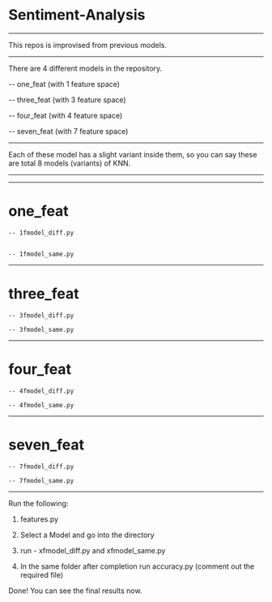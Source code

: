 # Sentiment-Analysis

---------------------------------------------------------------------

This repos is improvised from previous models.

--------------------------------------------------------------------------------------------

There are 4 different models in the repository.

-- one_feat (with 1 feature space)

-- three_feat (with 3 feature space)

-- four_feat (with 4 feature space)

-- seven_feat (with 7 feature space)


--------------------------------------------------------------------------------------------

Each of these model has a slight variant inside them, so you can say these are total 8 models (variants) of KNN.

---------------------------------------------------------------------------------------------

--------------------------------------------------------------------------------------------

# one_feat

    -- 1fmodel_diff.py
    
    
    -- 1fmodel_same.py

--------------------------------------------------------------------------------------------

# three_feat

    -- 3fmodel_diff.py
    
    -- 3fmodel_same.py

--------------------------------------------------------------------------------------------

# four_feat

    -- 4fmodel_diff.py
    
    -- 4fmodel_same.py

--------------------------------------------------------------------------------------------

# seven_feat

    -- 7fmodel_diff.py
    
    -- 7fmodel_same.py

--------------------------------------------------------------------------------------------


Run the following:

1. features.py

2. Select a Model and go into the directory


3. run - xfmodel_diff.py and xfmodel_same.py


4. In the same folder after completion run accuracy.py (comment out the required file)


Done! You can see the final results now.
